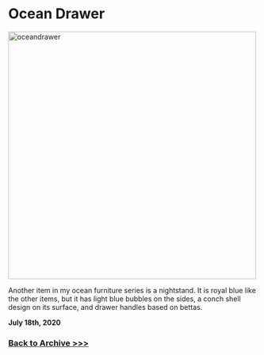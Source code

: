# Ocean Drawer


<img src="https://raw.githubusercontent.com/arrowarchive/The-Arrowarchive/master/docs/images/objects/oceandrawer.png" alt="oceandrawer" height="500" width="500"
     onContextMenu="return false;">

Another item in my ocean furniture series is a nightstand. It is royal blue like the other items, but it has light blue bubbles on the sides, a conch shell design on its surface, and drawer handles based on bettas. 

**July 18th, 2020**

### [Back to Archive >>>](https://arrowarchive.github.io/The-Arrowarchive/gallery)
